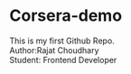 # Corsera-demo
This is my first Github Repo.
<br>
Author:Rajat Choudhary
<br>
Student: Frontend Developer
